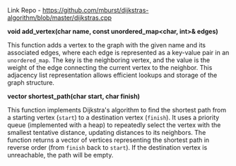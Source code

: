 Link Repo - https://github.com/mburst/dijkstras-algorithm/blob/master/dijkstras.cpp

**void add_vertex(char name, const unordered_map<char, int>& edges)**

This function adds a vertex to the graph with the given name and its associated edges, where each edge is represented as a key-value pair in an `unordered_map`. The key is the neighboring vertex, and the value is the weight of the edge connecting the current vertex to the neighbor. This adjacency list representation allows efficient lookups and storage of the graph structure.

**vector<char> shortest_path(char start, char finish)**

This function implements Dijkstra's algorithm to find the shortest path from a starting vertex (`start`) to a destination vertex (`finish`). It uses a priority queue (implemented with a heap) to repeatedly select the vertex with the smallest tentative distance, updating distances to its neighbors. The function returns a vector of vertices representing the shortest path in reverse order (from `finish` back to `start`). If the destination vertex is unreachable, the path will be empty.